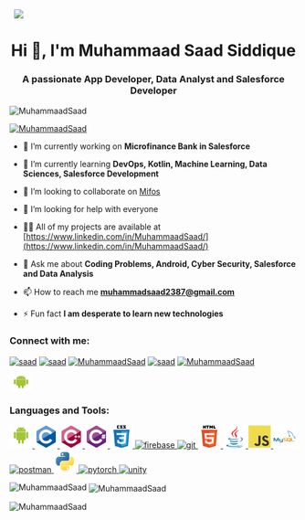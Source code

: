<p>&nbsp; <img align = "center" src="https://github-readme-stats.vercel.app/api?username=MuhammaadSaad&show_icons=true&theme=radical"/></p>
<h1 align="center">Hi 👋, I'm Muhammaad Saad Siddique</h1>
<h3 align="center">A passionate App Developer, Data Analyst and Salesforce Developer</h3>

<p align="left"> <img src="https://komarev.com/ghpvc/?username=MuhammaadSaad&label=Profile%20views&color=0e75b6&style=flat" alt="MuhammaadSaad" /> </p>

<p align="left"> <a href="https://github.com/ryo-ma/github-profile-trophy"><img src="https://github-profile-trophy.vercel.app/?username=MuhammaadSaad" alt="MuhammaadSaad" /></a> </p>


- 🔭 I’m currently working on **Microfinance Bank in Salesforce**

- 🌱 I’m currently learning **DevOps, Kotlin, Machine Learning, Data Sciences, Salesforce Development**

- 👯 I’m looking to collaborate on [Mifos](https://mifos.org/)

- 🤝 I’m looking for help with everyone

- 👨‍💻 All of my projects are available at [https://www.linkedin.com/in/MuhammaadSaad/](https://www.linkedin.com/in/MuhammaadSaad/)

- 💬 Ask me about **Coding Problems, Android, Cyber Security, Salesforce and Data Analysis**

- 📫 How to reach me **muhammadsaad2387@gmail.com**

- ⚡ Fun fact **I am desperate to learn new technologies**

<h3 align="left">Connect with me:</h3>
<p align="left">
<a href="https://twitter.com/@saadsiddiquePak" target="blank"><img align="center" src="https://raw.githubusercontent.com/rahuldkjain/github-profile-readme-generator/master/src/images/icons/Social/twitter.svg" alt="saad" height="30" width="40" /></a>
<a href="https://linkedin.com/in/MuhammaadSaad" target="blank"><img align="center" src="https://raw.githubusercontent.com/rahuldkjain/github-profile-readme-generator/master/src/images/icons/Social/linked-in-alt.svg" alt="saad" height="30" width="40" /></a>
<a href="https://kaggle.com/muhammadsaadsiddique" target="blank"><img align="center" src="https://raw.githubusercontent.com/rahuldkjain/github-profile-readme-generator/master/src/images/icons/Social/kaggle.svg" alt="MuhammaadSaad" height="30" width="40" /></a>
<a href="https://fb.com/MuhammaadSaad" target="blank"><img align="center" src="https://raw.githubusercontent.com/rahuldkjain/github-profile-readme-generator/master/src/images/icons/Social/facebook.svg" alt="saad" height="30" width="40" /></a>
<a href="https://www.leetcode.com/MuhammaadSaad" target="blank"><img align="center" src="https://raw.githubusercontent.com/rahuldkjain/github-profile-readme-generator/master/src/images/icons/Social/leet-code.svg" alt="MuhammaadSaad" height="30" width="40" /></a>
 
 <a href="https://developers.google.com/profile/u/MuhammadSaadSiddique" target="_blank"> <img align="center" src="https://raw.githubusercontent.com/devicons/devicon/master/icons/android/android-original-wordmark.svg" alt="android" width="40" height="30"/> </a>
</p>

<h3 align="left">Languages and Tools:</h3>
<p align="left"> <a href="https://developers.google.com/profile/u/MuhammadSaadSiddique" target="_blank"> <img src="https://raw.githubusercontent.com/devicons/devicon/master/icons/android/android-original-wordmark.svg" alt="android" width="40" height="40"/> </a>
 <a href="https://www.cprogramming.com/" target="_blank"> <img src="https://raw.githubusercontent.com/devicons/devicon/master/icons/c/c-original.svg" alt="c" width="40" height="40"/> </a>
 <a href="https://www.w3schools.com/cpp/" target="_blank"> <img src="https://raw.githubusercontent.com/devicons/devicon/master/icons/cplusplus/cplusplus-original.svg" alt="cplusplus" width="40" height="40"/> </a> 
 <a href="https://www.w3schools.com/cs/" target="_blank"> <img src="https://raw.githubusercontent.com/devicons/devicon/master/icons/csharp/csharp-original.svg" alt="csharp" width="40" height="40"/> </a> 
 <a href="https://www.w3schools.com/css/" target="_blank"> <img src="https://raw.githubusercontent.com/devicons/devicon/master/icons/css3/css3-original-wordmark.svg" alt="css3" width="40" height="40"/> </a> 
 <a href="https://firebase.google.com/" target="_blank"> <img src="https://www.vectorlogo.zone/logos/firebase/firebase-icon.svg" alt="firebase" width="40" height="40"/> </a> 
 <a href="https://git-scm.com/" target="_blank"> <img src="https://www.vectorlogo.zone/logos/git-scm/git-scm-icon.svg" alt="git" width="40" height="40"/> </a> 
 <a href="https://www.w3.org/html/" target="_blank"> <img src="https://raw.githubusercontent.com/devicons/devicon/master/icons/html5/html5-original-wordmark.svg" alt="html5" width="40" height="40"/> </a> 
 <a href="https://www.java.com" target="_blank"> <img src="https://raw.githubusercontent.com/devicons/devicon/master/icons/java/java-original.svg" alt="java" width="40" height="40"/> </a> 
 <a href="https://developer.mozilla.org/en-US/docs/Web/JavaScript" target="_blank"> <img src="https://raw.githubusercontent.com/devicons/devicon/master/icons/javascript/javascript-original.svg" alt="javascript" width="40" height="40"/> </a> 
<a href="https://www.mysql.com/" target="_blank"> <img src="https://raw.githubusercontent.com/devicons/devicon/master/icons/mysql/mysql-original-wordmark.svg" alt="mysql" width="40" height="40"/> </a>
 <a href="https://postman.com" target="_blank"> <img src="https://www.vectorlogo.zone/logos/getpostman/getpostman-icon.svg" alt="postman" width="40" height="40"/> </a> 
 <a href="https://www.python.org" target="_blank"> <img src="https://raw.githubusercontent.com/devicons/devicon/master/icons/python/python-original.svg" alt="python" width="40" height="40"/> </a>
 <a href="https://pytorch.org/" target="_blank"> <img src="https://www.vectorlogo.zone/logos/pytorch/pytorch-icon.svg" alt="pytorch" width="40" height="40"/> </a> <a href="https://unity.com/" target="_blank"> <img src="https://www.vectorlogo.zone/logos/unity3d/unity3d-icon.svg" alt="unity" width="40" height="40"/> </a> </p>

<p><img align="left" src="https://github-readme-stats.vercel.app/api/top-langs?username=MuhammaadSaad&show_icons=true&locale=en&layout=compact" alt="MuhammaadSaad" /></p>

<p>&nbsp;<img align="center" src="https://github-readme-stats.vercel.app/api?username=MuhammaadSaad&show_icons=true&locale=en" alt="MuhammaadSaad" /></p>

<p><img align="center" src="https://github-readme-streak-stats.herokuapp.com/?user=MuhammaadSaad&" alt="MuhammaadSaad" /></p>
